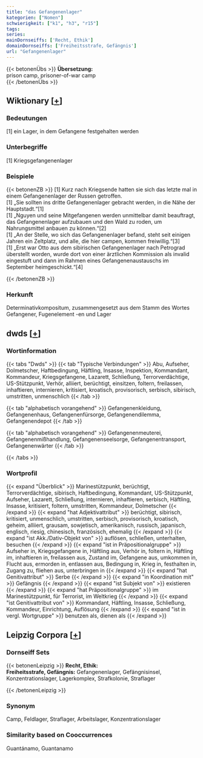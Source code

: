 ```yaml
---
title: "das Gefangenenlager"
kategorien: ["Nomen"]
schwierigkeit: ["k1", "h3", "r15"]
tags:
series:
mainDornseiffs: ['Recht, Ethik']
domainDornseiffs: ['Freiheitsstrafe, Gefängnis']
url: "Gefangenenlager"
---
```


{{< betonenÜbs >}}
**Übersetzung:**  
prison camp, prisoner-of-war  camp  
{{< /betonenÜbs >}}

## Wiktionary [[+](https://de.wiktionary.org/wiki/Gefangenenlager)]

### Bedeutungen
[1] ein Lager, in dem Gefangene festgehalten werden  

### Unterbegriffe
[1] Kriegsgefangenenlager  

### Beispiele
{{< betonenZB >}}
[1] Kurz nach Kriegsende hatten sie sich das letzte mal in einem Gefangenenlager der Russen getroffen.  
[1] „Sie sollten ins dritte Gefangenenlager gebracht werden, in die Nähe der Hauptstadt.“[1]  
[1] „Nguyen und seine Mitgefangenen werden unmittelbar damit beauftragt, das Gefangenenlager aufzubauen und den Wald zu roden, um Nahrungsmittel anbauen zu können.“[2]  
[1] „An der Stelle, wo sich das Gefangenenlager befand, steht seit einigen Jahren ein Zeltplatz, und alle, die hier campen, kommen freiwillig.“[3]  
[1] „Erst war Otto aus dem sibirischen Gefangenenlager nach Petrograd überstellt worden, wurde dort von einer ärztlichen Kommission als invalid eingestuft und dann im Rahmen eines Gefangenenaustauschs im September heimgeschickt.“[4]  

{{< /betonenZB >}}
### Herkunft
Determinativkompositum, zusammengesetzt aus dem Stamm des Wortes Gefangener, Fugenelement -en und Lager  



## dwds [[+](https://www.dwds.de/wb/Gefangenenlager)]

### Wortinformation
{{< tabs "Dwds" >}}
{{< tab "Typische Verbindungen" >}}
Abu, Aufseher, Dolmetscher, Haftbedingung, Häftling, Insasse, Inspektion, Kommandant, Kommandeur, Kriegsgefangene, Lazarett, Schließung, Terrorverdächtige, US-Stützpunkt, Verhör, alliiert, berüchtigt, einsitzen, foltern, freilassen, inhaftieren, internieren, kritisiert, kroatisch, provisorisch, serbisch, sibirisch, umstritten, unmenschlich
{{< /tab >}}

{{< tab "alphabetisch vorangehend" >}}
Gefangenenkleidung, Gefangenenhaus, Gefangenenfürsorge, Gefangenendilemma, Gefangenendepot
{{< /tab >}}

{{< tab "alphabetisch vorangehend" >}}
Gefangenenmeuterei, Gefangenenmißhandlung, Gefangenenseelsorge, Gefangenentransport, Gefangenenwärter
{{< /tab >}}

{{< /tabs >}}

### Wortprofil
{{< expand "Überblick" >}} Marinestützpunkt, berüchtigt, Terrorverdächtige, sibirisch, Haftbedingung, Kommandant, US-Stützpunkt, Aufseher, Lazarett, Schließung, internieren, inhaftieren, serbisch, Häftling, Insasse, kritisiert, foltern, umstritten, Kommandeur, Dolmetscher {{< /expand >}}
{{< expand "hat Adjektivattribut" >}} berüchtigt, sibirisch, kritisiert, unmenschlich, umstritten, serbisch, provisorisch, kroatisch, geheim, alliiert, grausam, sowjetisch, amerikanisch, russisch, japanisch, englisch, riesig, chinesisch, französisch, ehemalig {{< /expand >}}
{{< expand "ist Akk./Dativ-Objekt von" >}} auflösen, schließen, unterhalten, besuchen {{< /expand >}}
{{< expand "ist in Präpositionalgruppe" >}} Aufseher in, Kriegsgefangene in, Häftling aus, Verhör in, foltern in, Häftling im, inhaftieren in, freilassen aus, Zustand im, Gefangene aus, umkommen in, Flucht aus, ermorden in, entlassen aus, Bedingung in, Krieg in, festhalten in, Zugang zu, fliehen aus, unterbringen in {{< /expand >}}
{{< expand "hat Genitivattribut" >}} Serbe {{< /expand >}}
{{< expand "in Koordination mit" >}} Gefängnis {{< /expand >}}
{{< expand "ist Subjekt von" >}} existieren {{< /expand >}}
{{< expand "hat Präpositionalgruppe" >}} im Marinestützpunkt, für Terrorist, im Weltkrieg {{< /expand >}}
{{< expand "ist Genitivattribut von" >}} Kommandant, Häftling, Insasse, Schließung, Kommandeur, Einrichtung, Auflösung {{< /expand >}}
{{< expand "ist in vergl. Wortgruppe" >}} benutzen als, dienen als {{< /expand >}}

## Leipzig Corpora [[+](https://corpora.uni-leipzig.de/en/res?word=Gefangenenlager&corpusId=deu_newscrawl-public_2018)]

### Dornseiff Sets
{{< betonenLeipzig >}}
**Recht, Ethik:**  
**Freiheitsstrafe, Gefängnis:** Gefangenenlager, Gefängnisinsel, Konzentrationslager, Lagerkomplex, Strafkolonie, Straflager  

{{< /betonenLeipzig >}}

### Synonym
Camp, Feldlager, Straflager, Arbeitslager, Konzentrationslager


### Similarity based on Cooccurrences
Guantánamo, Guantanamo

